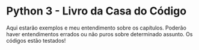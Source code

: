 # Python 3 - Livro da Casa do Código

Aqui estarão exemplos e meu entendimento sobre os capítulos.
Poderão haver entendimentos errados ou não puros sobre determinado assunto.
Os códigos estão testados!

